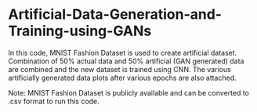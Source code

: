 # Artificial-Data-Generation-and-Training-using-GANs

In this code, MNIST Fashion Dataset is used to create artificial dataset.
Combination of 50% actual data and 50% artificial (GAN generated) data are combined and the new dataset is trained using CNN.
The various artificially generated data plots after various epochs are also attached.

Note: MNIST Fashion Dataset is publicly available and can be converted to .csv format to run this code.
